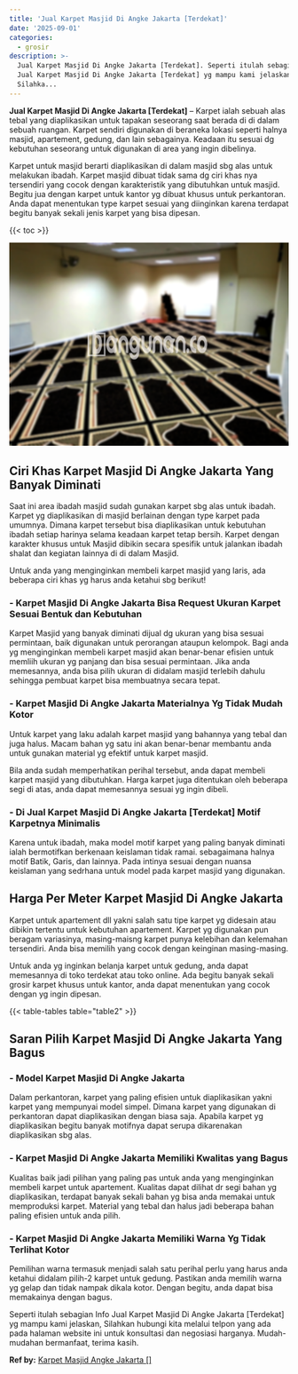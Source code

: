 ```yaml
---
title: 'Jual Karpet Masjid Di Angke Jakarta [Terdekat]'
date: '2025-09-01'
categories:
  - grosir
description: >-
  Jual Karpet Masjid Di Angke Jakarta [Terdekat]. Seperti itulah sebagian Info
  Jual Karpet Masjid Di Angke Jakarta [Terdekat] yg mampu kami jelaskan,
  Silahka...
---
```


**Jual Karpet Masjid Di Angke Jakarta \[Terdekat\]** – Karpet ialah sebuah alas tebal yang diaplikasikan untuk tapakan seseorang saat berada di di dalam sebuah ruangan. Karpet sendiri digunakan di beraneka lokasi seperti halnya masjid, apartement, gedung, dan lain sebagainya. Keadaan itu sesuai dg kebutuhan seseorang untuk digunakan di area yang ingin dibelinya.

Karpet untuk masjid berarti diaplikasikan di dalam masjid sbg alas untuk melakukan ibadah. Karpet masjid dibuat tidak sama dg ciri khas nya tersendiri yang cocok dengan karakteristik yang dibutuhkan untuk masjid. Begitu jua dengan karpet untuk kantor yg dibuat khusus untuk perkantoran. Anda dapat menentukan type karpet sesuai yang diinginkan karena terdapat begitu banyak sekali jenis karpet yang bisa dipesan.

{{< toc >}}

![Jual Karpet Masjid Di Angke Jakarta [Terdekat]](/images/grosir-karpet-murah-57.png)

## Ciri Khas Karpet Masjid Di Angke Jakarta Yang Banyak Diminati

Saat ini area ibadah masjid sudah gunakan karpet sbg alas untuk ibadah. Karpet yg diaplikasikan di masjid berlainan dengan type karpet pada umumnya. Dimana karpet tersebut bisa diaplikasikan untuk kebutuhan ibadah setiap harinya selama keadaan karpet tetap bersih. Karpet dengan karakter khusus untuk Masjid dibikin secara spesifik untuk jalankan ibadah shalat dan kegiatan lainnya di di dalam Masjid.

Untuk anda yang menginginkan membeli karpet masjid yang laris, ada beberapa ciri khas yg harus anda ketahui sbg berikut!

### \- Karpet Masjid Di Angke Jakarta Bisa Request Ukuran Karpet Sesuai Bentuk dan Kebutuhan

Karpet Masjid yang banyak diminati dijual dg ukuran yang bisa sesuai permintaan, baik digunakan untuk perorangan ataupun kelompok. Bagi anda yg menginginkan membeli karpet masjid akan benar-benar efisien untuk memliih ukuran yg panjang dan bisa sesuai permintaan. Jika anda memesannya, anda bisa pilih ukuran di didalam masjid terlebih dahulu sehingga pembuat karpet bisa membuatnya secara tepat.

### \- Karpet Masjid Di Angke Jakarta Materialnya Yg Tidak Mudah Kotor

Untuk karpet yang laku adalah karpet masjid yang bahannya yang tebal dan juga halus. Macam bahan yg satu ini akan benar-benar membantu anda untuk gunakan material yg efektif untuk karpet masjid.

Bila anda sudah memperhatikan perihal tersebut, anda dapat membeli karpet masjid yang dibutuhkan. Harga karpet juga ditentukan oleh beberapa segi di atas, anda dapat memesannya sesuai yg ingin dibeli.

### \- Di Jual Karpet Masjid Di Angke Jakarta \[Terdekat\] Motif Karpetnya Minimalis

Karena untuk ibadah, maka model motif karpet yang paling banyak diminati ialah bermotifkan berkenaan keislaman tidak ramai. sebagaimana halnya motif Batik, Garis, dan lainnya. Pada intinya sesuai dengan nuansa keislaman yang sedrhana untuk model pada karpet masjid yang digunakan.

## Harga Per Meter Karpet Masjid Di Angke Jakarta

Karpet untuk apartement dll yakni salah satu tipe karpet yg didesain atau dibikin tertentu untuk kebutuhan apartement. Karpet yg digunakan pun beragam variasinya, masing-maisng karpet punya kelebihan dan kelemahan tersendiri. Anda bisa memilih yang cocok dengan keinginan masing-masing.

Untuk anda yg inginkan belanja karpet untuk gedung, anda dapat memesannya di toko terdekat atau toko online. Ada begitu banyak sekali grosir karpet khusus untuk kantor, anda dapat menentukan yang cocok dengan yg ingin dipesan.

{{< table-tables table="table2" >}}

## Saran Pilih Karpet Masjid Di Angke Jakarta Yang Bagus

### \- Model Karpet Masjid Di Angke Jakarta

Dalam perkantoran, karpet yang paling efisien untuk diaplikasikan yakni karpet yang mempunyai model simpel. Dimana karpet yang digunakan di perkantoran dapat diaplikasikan dengan biasa saja. Apabila karpet yg diaplikasikan begitu banyak motifnya dapat serupa dikarenakan diaplikasikan sbg alas.

### \- Karpet Masjid Di Angke Jakarta Memiliki Kwalitas yang Bagus

Kualitas baik jadi pilihan yang paling pas untuk anda yang menginginkan membeli karpet untuk apartement. Kualitas dapat dilihat dr segi bahan yg diaplikasikan, terdapat banyak sekali bahan yg bisa anda memakai untuk memproduksi karpet. Material yang tebal dan halus jadi beberapa bahan paling efisien untuk anda pilih.

### \- Karpet Masjid Di Angke Jakarta Memiliki Warna Yg Tidak Terlihat Kotor

Pemilihan warna termasuk menjadi salah satu perihal perlu yang harus anda ketahui didalam pilih-2 karpet untuk gedung. Pastikan anda memilih warna yg gelap dan tidak nampak dikala kotor. Dengan begitu, anda dapat bisa memakainya dengan bagus.

Seperti itulah sebagian Info Jual Karpet Masjid Di Angke Jakarta \[Terdekat\] yg mampu kami jelaskan, Silahkan hubungi kita melalui telpon yang ada pada halaman website ini untuk konsultasi dan negosiasi harganya. Mudah-mudahan bermanfaat, terima kasih.

**Ref by:**  [Karpet Masjid Angke Jakarta []](https://id.wikipedia.org/wiki/Karpet)
